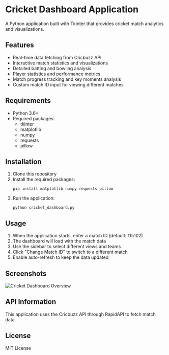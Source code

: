 # Cricket Dashboard Application

A Python application built with Tkinter that provides cricket match analytics and visualizations.

## Features

- Real-time data fetching from Cricbuzz API
- Interactive match statistics and visualizations
- Detailed batting and bowling analysis
- Player statistics and performance metrics
- Match progress tracking and key moments analysis
- Custom match ID input for viewing different matches

## Requirements

- Python 3.6+
- Required packages:
  - tkinter
  - matplotlib
  - numpy
  - requests
  - pillow

## Installation

1. Clone this repository
2. Install the required packages:
   ```
   pip install matplotlib numpy requests pillow
   ```
3. Run the application:
   ```
   python cricket_dashboard.py
   ```

## Usage

1. When the application starts, enter a match ID (default: 115102)
2. The dashboard will load with the match data
3. Use the sidebar to select different views and teams
4. Click "Change Match ID" to switch to a different match
5. Enable auto-refresh to keep the data updated

## Screenshots

![Cricket Dashboard Overview](screenshots/overview.png)

## API Information

This application uses the Cricbuzz API through RapidAPI to fetch match data.

## License

MIT License 